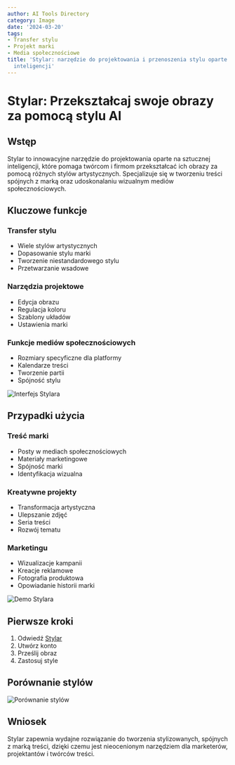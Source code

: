 ```yaml
---
author: AI Tools Directory
category: Image
date: '2024-03-20'
tags:
- Transfer stylu
- Projekt marki
- Media społecznościowe
title: 'Stylar: narzędzie do projektowania i przenoszenia stylu oparte na sztucznej
  inteligencji'
---
```


# Stylar: Przekształcaj swoje obrazy za pomocą stylu AI

## Wstęp

Stylar to innowacyjne narzędzie do projektowania oparte na sztucznej inteligencji, które pomaga twórcom i firmom przekształcać ich obrazy za pomocą różnych stylów artystycznych. Specjalizuje się w tworzeniu treści spójnych z marką oraz udoskonalaniu wizualnym mediów społecznościowych.

## Kluczowe funkcje

### Transfer stylu
- Wiele stylów artystycznych
- Dopasowanie stylu marki
- Tworzenie niestandardowego stylu
- Przetwarzanie wsadowe

### Narzędzia projektowe
- Edycja obrazu
- Regulacja koloru
- Szablony układów
- Ustawienia marki

### Funkcje mediów społecznościowych
- Rozmiary specyficzne dla platformy
- Kalendarze treści
- Tworzenie partii
- Spójność stylu

![Interfejs Stylara](/imgs/stylar/interface.jpg)

## Przypadki użycia

### Treść marki
- Posty w mediach społecznościowych
- Materiały marketingowe
- Spójność marki
- Identyfikacja wizualna

### Kreatywne projekty
- Transformacja artystyczna
- Ulepszanie zdjęć
- Seria treści
- Rozwój tematu

### Marketingu
- Wizualizacje kampanii
- Kreacje reklamowe
- Fotografia produktowa
- Opowiadanie historii marki

![Demo Stylara](/imgs/stylar/demo.jpg)

## Pierwsze kroki

1. Odwiedź [Stylar](https://www.stylar.ai)
2. Utwórz konto
3. Prześlij obraz
4. Zastosuj style

## Porównanie stylów

![Porównanie stylów](/imgs/stylar/comparison.jpg)

## Wniosek

Stylar zapewnia wydajne rozwiązanie do tworzenia stylizowanych, spójnych z marką treści, dzięki czemu jest nieocenionym narzędziem dla marketerów, projektantów i twórców treści.